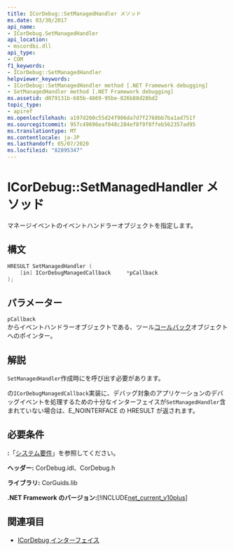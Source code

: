 ```yaml
---
title: ICorDebug::SetManagedHandler メソッド
ms.date: 03/30/2017
api_name:
- ICorDebug.SetManagedHandler
api_location:
- mscordbi.dll
api_type:
- COM
f1_keywords:
- ICorDebug::SetManagedHandler
helpviewer_keywords:
- ICorDebug::SetManagedHandler method [.NET Framework debugging]
- SetManagedHandler method [.NET Framework debugging]
ms.assetid: d079131b-685b-4869-95be-826b88d28bd2
topic_type:
- apiref
ms.openlocfilehash: a197d260c55d24f906da7d7f2768bb7ba1ad751f
ms.sourcegitcommit: 957c49696eaf048c284ef8f9f8ffeb562357ad95
ms.translationtype: MT
ms.contentlocale: ja-JP
ms.lasthandoff: 05/07/2020
ms.locfileid: "82895347"
---
```

# <a name="icordebugsetmanagedhandler-method"></a>ICorDebug::SetManagedHandler メソッド
マネージイベントのイベントハンドラーオブジェクトを指定します。  
  
## <a name="syntax"></a>構文  
  
```cpp  
HRESULT SetManagedHandler (  
    [in] ICorDebugManagedCallback     *pCallback  
);  
```  
  
## <a name="parameters"></a>パラメーター  
 `pCallback`  
 からイベントハンドラーオブジェクトである、ツール[コールバック](icordebugmanagedcallback-interface.md)オブジェクトへのポインター。  
  
## <a name="remarks"></a>解説  
 `SetManagedHandler`作成時にを呼び出す必要があります。  
  
 の`ICorDebugManagedCallback`実装に、デバッグ対象のアプリケーションのデバッグイベントを処理するための十分なインターフェイスが`SetManagedHandler`含まれていない場合は、E_NOINTERFACE の HRESULT が返されます。  
  
## <a name="requirements"></a>必要条件  
 **:**「[システム要件](../../get-started/system-requirements.md)」を参照してください。  
  
 **ヘッダー:** CorDebug.idl、CorDebug.h  
  
 **ライブラリ:** CorGuids.lib  
  
 **.NET Framework のバージョン:**[!INCLUDE[net_current_v10plus](../../../../includes/net-current-v10plus-md.md)]  
  
## <a name="see-also"></a>関連項目

- [ICorDebug インターフェイス](icordebug-interface.md)
